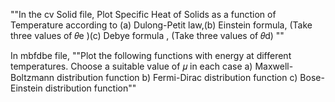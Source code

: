 ""In the cv Solid file, 
Plot Specific Heat of Solids as a function of Temperature according to (a) Dulong-Petit law,(b) Einstein formula, (Take three values of 𝜃e )(c) Debye formula , (Take three values of 𝜃d) ""

In mbfdbe file,
""Plot the following functions with energy at different temperatures. Choose a suitable value of 𝜇 in each case a) Maxwell-Boltzmann distribution function b) Fermi-Dirac distribution function c) Bose-Einstein distribution function""
